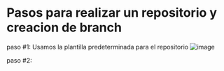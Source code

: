 # Pasos para realizar un repositorio y creacion de branch 
paso #1: Usamos la plantilla predeterminada para el repositorio 
![image](https://github.com/IsSact22/proweb_IsaacHung/assets/127360020/a10b4406-434d-455f-a1bc-9ef00b31c5f8)

paso #2: 
